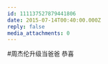 ```yaml
---
id: 111137527879441806
date: 2015-07-14T00:40:00.000Z
reply: false
media_attachments: 0
---
```


#周杰伦升级当爸爸 恭喜 ​​​​

